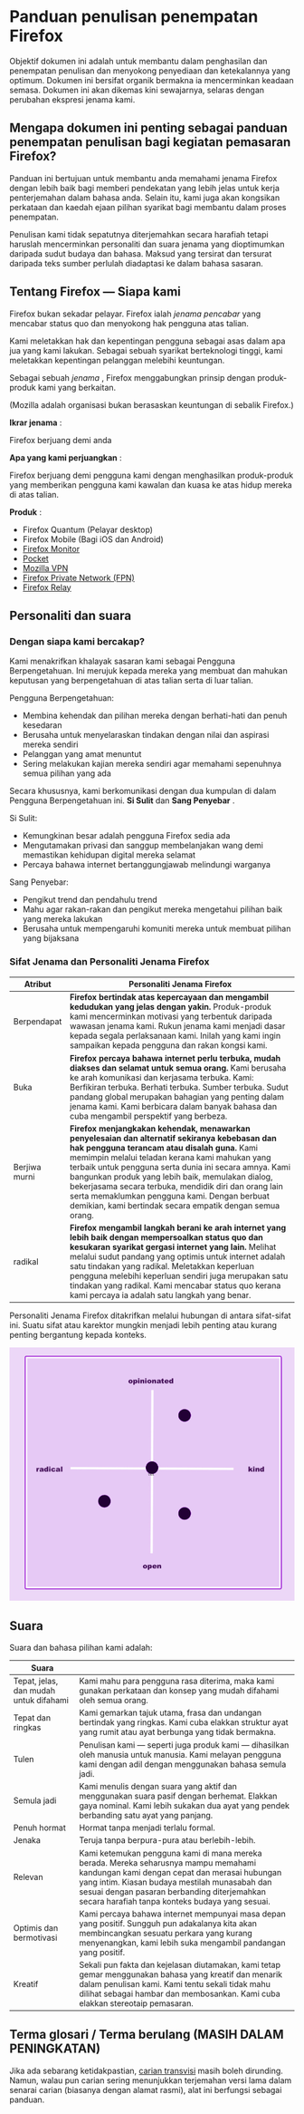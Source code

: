 Panduan penulisan penempatan Firefox
====================================

Objektif dokumen ini adalah untuk membantu dalam penghasilan dan penempatan penulisan dan menyokong penyediaan dan ketekalannya yang optimum. Dokumen ini bersifat organik bermakna ia mencerminkan keadaan semasa. Dokumen ini akan dikemas kini sewajarnya, selaras dengan perubahan ekspresi jenama kami.

Mengapa dokumen ini penting sebagai panduan penempatan penulisan bagi kegiatan pemasaran Firefox?
-------------------------------------------------------------------------------------------------

Panduan ini bertujuan untuk membantu anda memahami jenama Firefox dengan lebih baik bagi memberi pendekatan yang lebih jelas untuk kerja penterjemahan dalam bahasa anda. Selain itu, kami juga akan kongsikan perkataan dan kaedah ejaan pilihan syarikat bagi membantu dalam proses penempatan.

Penulisan kami tidak sepatutnya diterjemahkan secara harafiah tetapi haruslah mencerminkan personaliti dan suara jenama yang dioptimumkan daripada sudut budaya dan bahasa. Maksud yang tersirat dan tersurat daripada teks sumber perlulah diadaptasi ke dalam bahasa sasaran.

Tentang Firefox — Siapa kami
----------------------------

Firefox bukan sekadar pelayar. Firefox ialah *jenama pencabar* yang mencabar status quo dan menyokong hak pengguna atas talian.

Kami meletakkan hak dan kepentingan pengguna sebagai asas dalam apa jua yang kami lakukan. Sebagai sebuah syarikat berteknologi tinggi, kami meletakkan kepentingan pelanggan melebihi keuntungan.

Sebagai sebuah *jenama* , Firefox menggabungkan prinsip dengan produk\-produk kami yang berkaitan.

\(Mozilla adalah organisasi bukan berasaskan keuntungan di sebalik Firefox.\)

**Ikrar jenama** :

Firefox berjuang demi anda

**Apa yang kami perjuangkan** :

Firefox berjuang demi pengguna kami dengan menghasilkan produk\-produk yang memberikan pengguna kami kawalan dan kuasa ke atas hidup mereka di atas talian.

**Produk** :

* Firefox Quantum \(Pelayar desktop\)
* Firefox Mobile \(Bagi iOS dan Android\)
* [Firefox Monitor](https://monitor.firefox.com/)
* [Pocket](https://play.google.com/store/apps/)
* [Mozilla VPN](https://vpn.mozilla.org/)
* [Firefox Private Network \(FPN\)](https://fpn.firefox.com/)
* [Firefox Relay](https://relay.firefox.com/)

Personaliti dan suara
---------------------

### Dengan siapa kami bercakap?

Kami menakrifkan khalayak sasaran kami sebagai Pengguna Berpengetahuan. Ini merujuk kepada mereka yang membuat dan mahukan keputusan yang berpengetahuan di atas talian serta di luar talian.

Pengguna Berpengetahuan:

* Membina kehendak dan pilihan mereka dengan berhati\-hati dan penuh kesedaran
* Berusaha untuk menyelaraskan tindakan dengan nilai dan aspirasi mereka sendiri
* Pelanggan yang amat menuntut
* Sering melakukan kajian mereka sendiri agar memahami sepenuhnya semua pilihan yang ada

Secara khususnya, kami berkomunikasi dengan dua kumpulan di dalam Pengguna Berpengetahuan ini. **Si Sulit** dan **Sang Penyebar** .

Si Sulit:

* Kemungkinan besar adalah pengguna Firefox sedia ada
* Mengutamakan privasi dan sanggup membelanjakan wang demi memastikan kehidupan digital mereka selamat
* Percaya bahawa internet bertanggungjawab melindungi warganya

Sang Penyebar:

* Pengikut trend dan pendahulu trend
* Mahu agar rakan\-rakan dan pengikut mereka mengetahui pilihan baik yang mereka lakukan
* Berusaha untuk mempengaruhi komuniti mereka untuk membuat pilihan yang bijaksana

### Sifat Jenama dan Personaliti Jenama Firefox

|  **Atribut**  |                                                                                                                                                                                                                            **Personaliti Jenama Firefox**                                                                                                                                                                                                                            |
|---------------|--------------------------------------------------------------------------------------------------------------------------------------------------------------------------------------------------------------------------------------------------------------------------------------------------------------------------------------------------------------------------------------------------------------------------------------------------------------------------------------|
| Berpendapat   | **Firefox bertindak atas kepercayaan dan mengambil kedudukan yang jelas dengan yakin.** Produk\-produk kami mencerminkan motivasi yang terbentuk daripada wawasan jenama kami. Rukun jenama kami menjadi dasar kepada segala perlaksanaan kami. Inilah yang kami ingin sampaikan kepada pengguna dan rakan kongsi kami.                                                                                                                                                             |
| Buka          | **Firefox percaya bahawa internet perlu terbuka, mudah diakses dan selamat untuk semua orang.** Kami berusaha ke arah komunikasi dan kerjasama terbuka. Kami: Berfikiran terbuka. Berhati terbuka. Sumber terbuka. Sudut pandang global merupakan bahagian yang penting dalam jenama kami. Kami berbicara dalam banyak bahasa dan cuba mengambil perspektif yang berbeza.                                                                                                            |
| Berjiwa murni | **Firefox menjangkakan kehendak, menawarkan penyelesaian dan alternatif sekiranya kebebasan dan hak pengguna terancam atau disalah guna.** Kami memimpin melalui teladan kerana kami mahukan yang terbaik untuk pengguna serta dunia ini secara amnya. Kami bangunkan produk yang lebih baik, memulakan dialog, bekerjasama secara terbuka, mendidik diri dan orang lain serta memaklumkan pengguna kami. Dengan berbuat demikian, kami bertindak secara empatik dengan semua orang. |
| radikal       | **Firefox mengambil langkah berani ke arah internet yang lebih baik dengan mempersoalkan status quo dan kesukaran syarikat gergasi internet yang lain.** Melihat melalui sudut pandang yang optimis untuk internet adalah satu tindakan yang radikal. Meletakkan keperluan pengguna melebihi keperluan sendiri juga merupakan satu tindakan yang radikal. Kami mencabar status quo kerana kami percaya ia adalah satu langkah yang benar.                                            |

Personaliti Jenama Firefox ditakrifkan melalui hubungan di antara sifat\-sifat ini. Suatu sifat atau karektor mungkin menjadi lebih penting atau kurang penting bergantung kepada konteks.

![Matriks Personaliti Firefox](../images/firefox_marketing/firefox_personality_en.png)

Suara
-----

Suara dan bahasa pilihan kami adalah:

|                 Suara                  |                                                                                                                                                                                                                                                                                         |
|----------------------------------------|-----------------------------------------------------------------------------------------------------------------------------------------------------------------------------------------------------------------------------------------------------------------------------------------|
| Tepat, jelas, dan mudah untuk difahami | Kami mahu para pengguna rasa diterima, maka kami gunakan perkataan dan konsep yang mudah difahami oleh semua orang.                                                                                                                                                                     |
| Tepat dan ringkas                      | Kami gemarkan tajuk utama, frasa dan undangan bertindak yang ringkas.  Kami cuba elakkan struktur ayat yang rumit atau ayat berbunga yang tidak bermakna.                                                                                                                               |
| Tulen                                  | Penulisan kami — seperti juga produk kami — dihasilkan oleh manusia untuk manusia. Kami melayan pengguna kami dengan adil dengan menggunakan bahasa semula jadi.                                                                                                                        |
| Semula jadi                            | Kami menulis dengan suara yang aktif dan menggunakan suara pasif dengan berhemat. Elakkan gaya nominal. Kami lebih sukakan dua ayat yang pendek berbanding satu ayat yang panjang.                                                                                                      |
| Penuh hormat                           | Hormat tanpa menjadi terlalu formal.                                                                                                                                                                                                                                                    |
| Jenaka                                 | Teruja tanpa berpura\-pura atau berlebih\-lebih.                                                                                                                                                                                                                                      |
| Relevan                                | Kami ketemukan pengguna kami di mana mereka berada. Mereka seharusnya mampu memahami kandungan kami dengan cepat dan merasai hubungan yang intim. Kiasan budaya mestilah munasabah dan sesuai dengan pasaran berbanding diterjemahkan secara harafiah tanpa konteks budaya yang sesuai. |
| Optimis dan bermotivasi                | Kami percaya bahawa internet mempunyai masa depan yang positif. Sungguh pun adakalanya kita akan membincangkan sesuatu perkara yang kurang menyenangkan, kami lebih suka mengambil pandangan yang positif.                                                                              |
| Kreatif                                | Sekali pun fakta dan kejelasan diutamakan, kami tetap gemar menggunakan bahasa yang kreatif dan menarik dalam penulisan kami. Kami tentu sekali tidak mahu dilihat sebagai hambar dan membosankan. Kami cuba elakkan stereotaip pemasaran.                                              |

Terma glosari / Terma berulang \(MASIH DALAM PENINGKATAN\)
------------------------------------------------------------

Jika ada sebarang ketidakpastian, [carian transvisi](https://transvision.mozfr.org/) masih boleh dirunding. Namun, walau pun carian sering menunjukkan terjemahan versi lama dalam senarai carian \(biasanya dengan alamat rasmi\), alat ini berfungsi sebagai panduan.

